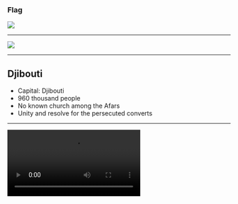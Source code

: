 ### Flag

![](https://upload.wikimedia.org/wikipedia/commons/3/34/Flag_of_Djibouti.svg)

---

![](https://upload.wikimedia.org/wikipedia/commons/5/53/Location_Djibouti_AU_Africa.svg)

---

## Djibouti

- Capital: Djibouti
- 960 thousand people
- No known church among the Afars
- Unity and resolve for the persecuted converts

---

![](https://storage.googleapis.com/prayer-videos/country/djibouti.mp4)
